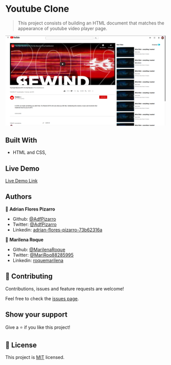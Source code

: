 # Youtube Clone

> This project consists of building an HTML document that matches the appearance of youtube video player page.



![screenshot](./app_screenshot.png)



## Built With

- HTML and CSS,


## Live Demo

[Live Demo Link](hhttps://raw.githack.com/MarilenaRoque/YoutubeProject/master/index.html)


## Authors

👤 **Adrian Flores Pizarro**

- Github: [@AdfPizarro](https://github.com/AdfPizarro)
- Twitter: [@AdfPizarro](https://twitter.com/adfpizarro)
- Linkedin: [adrian-flores-pizarro-73b62316a](https://www.linkedin.com/in/adrian-flores-pizarro-73b62316a/)

👤 **Marilena Roque**

- Github: [@MarilenaRoque](https://github.com/MarilenaRoque)
- Twitter: [@MariRoq88285995](https://twitter.com/MariRoq88285995)
- Linkedin: [roquemarilena](https://www.linkedin.com/in/roquemarilena/)

## 🤝 Contributing

Contributions, issues and feature requests are welcome!

Feel free to check the [issues page](issues/).

## Show your support

Give a ⭐️ if you like this project!


## 📝 License

This project is [MIT](lic.url) licensed.
